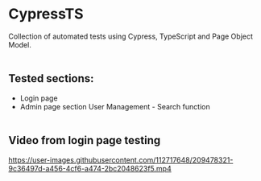 ﻿# CypressTS
Collection of automated tests using Cypress, TypeScript and Page Object Model.
<br><br>
## Tested sections:
* Login page
* Admin page section User Management - Search function
  <br><br>
## Video from login page testing
https://user-images.githubusercontent.com/112717648/209478321-9c36497d-a456-4cf6-a474-2bc2048623f5.mp4

